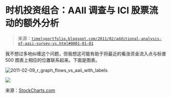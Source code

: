 <!--yml

分类：未分类

日期：2024-05-18 15:22:16

-->

# 时机投资组合：AAII 调查与 ICI 股票流动的额外分析

> 来源：[`timelyportfolio.blogspot.com/2011/02/additional-analysis-of-aaii-survey-vs.html#0001-01-01`](http://timelyportfolio.blogspot.com/2011/02/additional-analysis-of-aaii-survey-vs.html#0001-01-01)

我不想过多地纠缠这个问题，但我想这可能有助于将最近的看涨资金流入点与标普 500 图表上相应的位置联系起来。下面是图表。

![2011-02-09_r_graph_flows_vs_aaii_with_labels](https://blogger.googleusercontent.com/img/b/R29vZ2xl/AVvXsEjqsBJIPoUhsUgsma77DMm3TZUg6dsKDhlpDlGAUOVaqN3VMSg60xFwyXX4p_a9_eEd_-VbkUY4gY_gbLQcoL7JayPe_V_XmA0IYSzTbJPjGjl6dh7ekklW35KafZ5HE7deS2HKWUHfBw/s1600-h/20110209_r_graph_flows_vs_aaii_with_.jpg)

![](http://stockcharts.com/h-sc/ui?s=%24spx&p=w&yr=2&mn=0&dy=0&id=p14511701061&a=224138401)

来源：[StockCharts.com](http://stockcharts.com/h-sc/ui?s=%24spx&p=w&yr=2&mn=0&dy=0&id=p14511701061&a=224138401)
